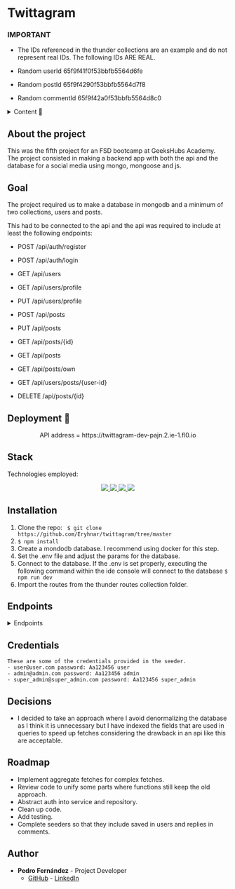 # Twittagram

### IMPORTANT

- The IDs referenced in the thunder collections are an example and do not represent real IDs. The following IDs ARE REAL.

- Random userId 65f9f41f0f53bbfb5564d6fe 
- Random postId 65f9f4290f53bbfb5564d7f8
- Random commentId 65f9f42a0f53bbfb5564d8c0

<details>
  <summary>Content 📝</summary>
  <ol>
    <li><a href="#about-the-project">About the project</a></li>
    <li><a href="#goal">Goal</a></li>
    <li><a href="#deployment-🚀">Deployment</a></li>
    <li><a href="#stack">Stack</a></li>
    <li><a href="#local-installation">Installation</a></li>
    <li><a href="#endpoints">Endpoints</a></li>
    <li><a href="#decisions">Decisions</a></li>
    <li><a href="#roadmap">Roadmap</a></li>
    <li><a href="#author">Authort</a></li>
  </ol>
</details>

## About the project
This was the fifth project for an FSD bootcamp at GeeksHubs Academy. The project consisted in making a backend app with both the api and the database for a social media using mongo, mongoose and js.    

## Goal
The project required us to make a database in mongodb and a minimum of two collections, users and posts. 

This had to be connected to the api and the api was required to include at least the following endpoints: 

- POST /api/auth/register 
- POST /api/auth/login

- GET /api/users
- GET /api/users/profile
- PUT /api/users/profile

- POST /api/posts
- PUT /api/posts
- GET /api/posts/{id}
- GET /api/posts
- GET /api/posts/own
- GET /api/users/posts/{user-id}
- DELETE /api/posts/{id}

## Deployment 🚀
<div align="center">
    API address = https://twittagram-dev-pajn.2.ie-1.fl0.io
</div>

## Stack
Technologies employed:
<div align="center">
<a href="https://www.mongodb.com/">
    <img src= "https://img.shields.io/badge/MongoDB-4EA94B?style=for-the-badge&logo=mongodb&logoColor=white"/>
</a>
<a href="https://www.expressjs.com/">
    <img src= "https://img.shields.io/badge/express.js-%23404d59.svg?style=for-the-badge&logo=express&logoColor=%2361DAFB"/>
</a>
<a href="https://nodejs.org/es/">
    <img src= "https://img.shields.io/badge/node.js-026E00?style=for-the-badge&logo=node.js&logoColor=white"/>
</a>
<a href="https://developer.mozilla.org/es/docs/Web/JavaScript">
    <img src= "https://img.shields.io/badge/JavaScript-F7DF1E?style=for-the-badge&logo=javascript&logoColor=black"/>
</a>
 </div>


## Installation
1. Clone the repo: ` $ git clone https://github.com/Eryhnar/twittagram/tree/master`
2. ` $ npm install `
3. Create a mondodb database. I recommend using docker for this step.
4. Set the .env file and adjust the params for the database.
5. Connect to the database. If the .env is set properly, executing the following command within the ide console will connect to the database ``` $ npm run dev ```
6. Import the routes from the thunder routes collection folder.

## Endpoints
<details>
<summary>Endpoints</summary>
    
    
### Register

**Endpoint:** `/api/auth/register`

**Method:** `POST`

**Description:** This endpoint allows a user to register.

**Headers:**

- none

**Request Body:**

- `userName`: Any combination of numbers and letters between 3-20 chars. Can include . _ - in any position past the first one. It will remove spaces and will turn to lowercase but accepts both in entry.
- `email`: something@something.domain
- `password`: minimum one capital letter, one lowercase and a number. Length 8-14. Accepts . - _

**Responses:**

- `201 OK`
- `400 Bad Request`
- `500 Internal Server Error`

**Example Request:**

```json
{
    "userName": "michael", 
    "email": "michael@michael.com", 
    "password": "princess"
}
```
**Example Response:** 
```json
{
    "success": true,
    "message": "User registered successfully"
}
```
### Log in

**Endpoint:** `/api/auth/login`

**Method:** `POST`

**Description:** This endpoint allows a user to log in.

**Headers:**

- none

**Request Body:**

- `email`: something@something.domain
- `password`: minimum one capital letter, one lowercase and a number. Length 8-14. Accepts . - _

**Responses:**

- `200 OK`
- `400 Bad Request`
- `404 Not Found`
- `500 Internal Server Error`

**Example Request:**

```json
{
    "email": "michael@michael.com", 
    "password": "princess"
}
```
**Example Response:** 
```json
{
    "success": true,
    "message": "User  successfully"
}
```
### Get Users

**Endpoint:** `/api/users/`

**Method:** `GET`

**Description:** This endpoint a super admin to recover all users.

**Headers:**

- token

**Request Body:**

- none

**Responses:**

- `200 OK`
- `400 Bad Request`
- `500 Internal Server Error`

**Optional Queries:**

- page
- userName
- userHandle
- email
- role
- isActive

**Example Response:** 
```json
{
    "success": true,
    "message": "Users retrieved successfully "
}
```

### Get User Profile

**Endpoint:** `/api/users/profile`

**Method:** `GET`

**Description:** This endpoint allows a user to retrieve their profile information.

**Headers:**

- `Authorization`: Bearer token for authenticating the user. This should be included in all requests to this endpoint.

**Example Headers:**

```json
{
    "Authorization": "Bearer your_token_here"
}
```

**Responses:**

- `200 OK: The profile information was successfully retrieved. Returns the user's profile data.`
- `401 Unauthorized: The user is not authenticated. Returns an error message.`
- `500 Internal Server Error: An error occurred on the server while trying to retrieve the profile information. Returns an error message.`

**Example Response:**
``` js
{
    "success": true,
    "message": "User profile retrieved successfully",
    "data": user
}
```

### Update User Profile

**Endpoint:** `/api/users/profile`

**Method:** `PUT`

**Description:** This endpoint allows users to update their profile information.

**Headers:**

- `Authorization`: Bearer token for user authentication. This token must be included in the headers of the request.

**Example Headers:**

```json
{
    "Authorization": "Bearer your_token_here"
}
```

**Request Body:**

- `userName` (string, optional): New username.
- `email` (string, optional): New email address.
- `bio` (string, optional): New biography.
- `profilePicture` (string, optional): URL of the new profile picture.

**Example Request Body:**
```json
{
    "userName": "new_username",
    "email": "new_email@example.com",
    "bio": "New biography",
    "profilePicture": "https://example.com/new_profile_picture.jpg"
}
```
**Responses:**

- `200 OK:` The profile was successfully updated. Returns the updated user profile data.
- `400 Bad Request:` The request body is invalid or missing required fields. Returns an error message detailing the issue.
- `401 Unauthorized:` The user is not authenticated. Returns an error message.
- `500 Internal Server Error:` An error occurred on the server while trying to update the profile. Returns an error message.

### Update User Password

**Endpoint:** `/api/users/profile/password`

**Method:** `PUT`

**Description:** This endpoint allows a user to update their password.

**Headers:**

- `Authorization`: Bearer token for authenticating the user. This should be included in all requests to this endpoint.

**Example Headers:**

```json
{
    "Authorization": "Bearer your_token_here"
}
```
**Request Body:**

- `oldPassword:` The user's current password.
- `newPassword:` The user's new password.
- `newPasswordRepeat:` Confirmation of the user's new password.

**Responses:**

- `200 OK:` The password was successfully updated. Returns a success message.
- `400 Bad Request:` The new passwords do not match, the old password is incorrect, or the password does not meet the required criteria. Returns an error message.
- `401 Unauthorized:` The user is not authenticated or the old password is incorrect. Returns an error message.
- `500 Internal Server Error:` An error occurred on the server while trying to update the password. Returns an error message.

**Example Request:**

```json
{
    "oldPassword": "oldPassword123",
    "newPassword": "newPassword123",
    "newPasswordRepeat": "newPassword123"
}
```
**Example Response:**
```json
{
    "success": true,
    "message": "User password updated successfully"
}
```

### Update User by ID

**Endpoint:** `/api/users/:id`

**Method:** `PUT`

**Description:** This endpoint allows an admin to update a user's information by their ID.

**Headers:**

- `Authorization`: Bearer token for authenticating the admin. This should be included in all requests to this endpoint.

**Example Headers:**

```json
{
    "Authorization": "Bearer your_token_here"
}
```

**URL Parameters:**

- `id:` The ID of the user to update.
**Request Body:**

- `userName:` The new username for the user (optional).
- `email:` The new email for the user (optional).
- `role:` The new role for the user (optional). Must be one of user, admin, or superadmin.
- `isActive:` The new active status for the user (optional). Must be a boolean.
- `bio:` The new bio for the user (optional).
- `profilePicture:` The new profile picture URL for the user (optional).
**Responses:**

- `200 OK:` The user was successfully updated. Returns the updated user data.
- `400 Bad Request:` The provided username, email, role, active status, bio, or profile picture URL is invalid, or the user ID is invalid. Returns an error message.
- `401 Unauthorized:` The admin is not authenticated. Returns an error message.
- `404 Not Found:` The user with the provided ID was not found. Returns an error message.
- `500 Internal Server Error:` An error occurred on the server while trying to update the user. Returns an error message.

**Example Request:**
all fields are optional for updates.
```json
{
    "userName": "new_username",
    "email": "new_email@example.com",
    "role": "user",
    "isActive": true,
    "bio": "This is my new bio",
    "profilePicture": "https://example.com/new_profile_picture.jpg"
}
```
***Example Response:**
```js
{
    "success": true,
    "message": "User updated successfully",
    "data": user
    
}
```

### Delete User by ID

**Endpoint:** `/api/users/:id`

**Method:** `DELETE`

**Description:** This endpoint allows an admin to delete a user by their ID.

**Headers:**

- `Authorization`: Bearer token for authenticating the admin. This should be included in all requests to this endpoint.

**Example Headers:**

```json
{
    "Authorization": "Bearer your_token_here"
}
```

**URL Parameters:**

- `id:` The ID of the user to delete.
**Responses:**

- `200 OK:` The user was successfully deleted. Returns a success message.
- `400 Bad Request:` The user ID is invalid. Returns an error message.
- `401 Unauthorized:` The admin is not authenticated. Returns an error message.
- `404 Not Found:` The user with the provided ID was not found. Returns an error message.
- `500 Internal Server Error:` An error occurred on the server while trying to delete the user. Returns an error message.
**Example Response:**
```json
{
    "success": true,
    "message": "User deleted successfully"
}
```

### Deactivate User Profile

**Endpoint:** `/api/users/profile/deactivate`

**Method:** `PUT`

**Description:** This endpoint allows a user to deactivate their profile.

**Headers:**

- `Authorization`: Bearer token for authenticating the user. This should be included in all requests to this endpoint.

**Example Headers:**

```json
{
    "Authorization": "Bearer your_token_here"
}
```

**Request Body:**

- `password:` The user's current password. This is required to confirm the deactivation.
**Responses:**

- `200 OK:` The profile was successfully deactivated. Returns a success message.
- `400 Bad Request:` The provided password is incorrect. Returns an error message.
- `401 Unauthorized:` The user is not authenticated. Returns an error message.
- `404 Not Found:` The user was not found. Returns an error message.
- `500 Internal Server Error:` An error occurred on the server while trying to deactivate the profile. Returns an error message.
**Example Request:**
```json
{
    "password": "currentPassword123"
}
```

### Get Posts by User ID

**Endpoint:** `/api/users/posts/:id`

**Method:** `GET`

**Description:** This endpoint allows a user to retrieve all posts made by a specific user, identified by their ID.

**Headers:**

- `Authorization`: Bearer token for authenticating the user. This should be included in all requests to this endpoint.

**Example Headers:**

```json
{
    "Authorization": "Bearer your_token_here"
}
```

**URL Parameters:**

- `id:` The ID of the user whose posts are to be retrieved.
**Query Parameters:**

- `page:` The page number to return (optional).

**Responses:**

- `200 OK:` The posts were successfully retrieved. Returns the posts data.
- `400 Bad Request:` The provided user ID, limit, skip, or page number is invalid. Returns an error message.
- `401 Unauthorized:` The user is not authenticated. Returns an error message.
- `500 Internal Server Error:` An error occurred on the server while trying to retrieve the posts. Returns an error message.

### Get Saved Posts by User

**Endpoint:** `/api/users/saved`

**Method:** `GET`

**Description:** This endpoint allows a user to retrieve all posts they have saved.

**Headers:**

- `Authorization`: Bearer token for authenticating the user. This should be included in all requests to this endpoint.

**Example Headers:**

```json
{
    "Authorization": "Bearer your_token_here"
}
```

**Query Parameters:**

- `page:` The page number to return (optional).

**Responses:**

- `200 OK:` The posts were successfully retrieved. Returns the posts data.
- `400 Bad Request:` The provided limit, skip, or page number is invalid. Returns an error message.
- `401 Unauthorized:` The user is not authenticated. Returns an error message.
- `500 Internal Server Error:` An error occurred on the server while trying to retrieve the posts. Returns an error message.

### Toggle Follow User

**Endpoint:** `/api/users/follow`

**Method:** `PUT`

**Description:** This endpoint allows a user to follow or unfollow another user.

**Headers:**

- `Authorization`: Bearer token for authenticating the user. This should be included in all requests to this endpoint.

**Example Headers:**

```json
{
    "Authorization": "Bearer your_token_here"
}
```

**Request Body:**

- `targetUserId:` The ID of the user to follow or unfollow.
**Responses:**

- `200 OK:` The follow/unfollow operation was successful. Returns the updated user data.
- `400 Bad Request:` The provided targetUserId is invalid. Returns an error message.
- `401 Unauthorized:` The user is not authenticated. Returns an error message.
- `404 Not Found:` The user with the provided targetUserId was not found. Returns an error message.
- `500 Internal Server Error:` An error occurred on the server while trying to follow/unfollow the user. Returns an error message.
**Example Request:**
```json
{
    "targetUserId": "123"
}
```

### Get Timeline Posts

**Endpoint:** `/api/posts/timeline`

**Method:** `GET`

**Description:** This endpoint allows a user to retrieve posts from users they are following, sorted by creation date in descending order.

**Headers:**

- `Authorization`: Bearer token for authenticating the user. This should be included in all requests to this endpoint.

**Example Headers:**

```json
{
    "Authorization": "Bearer your_token_here"
}
```

**Query Parameters:**

- `page:` The page number to return (optional).
**Responses:**

- `200 OK:` The posts were successfully retrieved. Returns the posts data.
- `400 Bad Request:` The provided limit, skip, or page number is invalid. Returns an error message.
- `401 Unauthorized:` The user is not authenticated. Returns an error message.
- `500 Internal Server Error:` An error occurred on the server while trying to retrieve the posts. Returns an error message.

### Get All Posts

**Endpoint:** `/api/posts/`

**Method:** `GET`

**Description:** This endpoint allows a user to retrieve all posts, sorted by creation date in descending order.

**Headers:**

- `Authorization`: Bearer token for authenticating the user. This should be included in all requests to this endpoint.

**Example Headers:**

```json
{
    "Authorization": "Bearer your_token_here"
}
```

**Query Parameters:**

- `page:` The page number to return (optional).
**Responses:**

- `200 OK:` The posts were successfully retrieved. Returns the posts data.
- `400 Bad Request:` The provided limit, skip, or page number is invalid. Returns an error message.
- `401 Unauthorized:` The user is not authenticated. Returns an error message.
- `500 Internal Server Error:` An error occurred on the server while trying to retrieve the posts. Returns an error message.

### Create a New Post

**Endpoint:** `/api/posts/`

**Method:** `POST`

**Description:** This endpoint allows a user to create a new post.

**Headers:**

- `Authorization`: Bearer token for authenticating the user. This should be included in all requests to this endpoint.

**Example Headers:**

```json
{
    "Authorization": "Bearer your_token_here"
}
```

**Request Body:**

- `image:` The URL of the image for the post. This is required.
- `caption:` The caption of the post (optional).
- `visibility:` The visibility of the post (optional).
- `tags:` An array of tags for the post (optional).
**Responses:**

- `201 Created:` The post was successfully created. Returns the created post data.
- `400 Bad Request:` The provided image URL, caption, visibility, or tags are invalid. Returns an error message.
- `401 Unauthorized:` The user is not authenticated. Returns an error message.
- `500 Internal Server Error:` An error occurred on the server while trying to create the post. Returns an error message.
**Example Request:**
```json
{
    "image": "https://example.com/image.jpg",
    "caption": "This is a caption",
    "visibility": "public",
    "tags": ["tag1", "tag2"]
}
```

### Update a Post

**Endpoint:** `/api/posts/`

**Method:** `PUT`

**Description:** This endpoint allows a user to update an existing post.

**Headers:**

- `Authorization`: Bearer token for authenticating the user. This should be included in all requests to this endpoint.

**Example Headers:**

```json
{
    "Authorization": "Bearer your_token_here"
}
```

**Request Body:**

- `postId:` The ID of the post to update. This is required.
- `caption:` The new caption of the post (optional).
- `visibility:` The new visibility of the post (optional).
- `tags:` An array of new tags for the post (optional).
**Responses:**

- `200 OK:` The post was successfully updated. Returns the updated post data.
- `400 Bad Request:` The provided postId, caption, visibility, or tags are invalid, or the post was not found. Returns an error message.
- `401 Unauthorized:` The user is not authenticated, or the user is not the author of the post. Returns an error message.
- `500 Internal Server Error:` An error occurred on the server while trying to update the post. Returns an error message.
**Example Request:**
```json
{
    "postId": "123",
    "caption": "This is a new caption",
    "visibility": "private",
    "tags": ["newTag1", "newTag2"]
}
```

### Get Own Posts

**Endpoint:** `/api/posts/own`

**Method:** `GET`

**Description:** This endpoint allows a user to retrieve their own posts, sorted by creation date in descending order.

**Headers:**

- `Authorization`: Bearer token for authenticating the user. This should be included in all requests to this endpoint.

**Example Headers:**

```json
{
    "Authorization": "Bearer your_token_here"
}
```

**Query Parameters:**

- `page:` The page number to return (optional).
**Responses:**

- `200 OK:` The posts were successfully retrieved. Returns the posts data.
- `400 Bad Request:` The provided limit, skip, or page number is invalid. Returns an error message.
- `401 Unauthorized:` The user is not authenticated. Returns an error message.
- `500 Internal Server Error:` An error occurred on the server while trying to retrieve the posts. Returns an error message.

### Get a Post by ID

**Endpoint:** `/api/posts/:id`

**Method:** `GET`

**Description:** This endpoint allows a user to retrieve a specific post by its ID, provided the post's visibility is set to "public".

**Headers:**

- `Authorization`: Bearer token for authenticating the user. This should be included in all requests to this endpoint.

**Example Headers:**

```json
{
    "Authorization": "Bearer your_token_here"
}
```

**Path Parameters:**

- `id:` The ID of the post to retrieve.
**Responses:**

- `200 OK:` The post was successfully retrieved. Returns the post data.
- `400 Bad Request:` The provided ID is invalid. Returns an error message.
- `401 Unauthorized:` The user is not authenticated. Returns an error message.
- `404 Not Found:` The post with the provided ID was not found, or the post's visibility is not set to "public". Returns an error message.
- `500 Internal Server Error:` An error occurred on the server while trying to retrieve the post. Returns an error message.

### Delete a Post by ID

**Endpoint:** `/api/posts/:id`

**Method:** `DELETE`

**Description:** This endpoint allows a user to delete a specific post by its ID, provided they are the author of the post.

**Headers:**

- `Authorization`: Bearer token for authenticating the user. This should be included in all requests to this endpoint.

**Example Headers:**

```json
{
    "Authorization": "Bearer your_token_here"
}
```

**Path Parameters:**

- `id:` The ID of the post to delete.
**Responses:**

- `200 OK:` The post was successfully deleted. Returns a success message.
- `400 Bad Request:` The provided ID is invalid. Returns an error message.
- `401 Unauthorized:` The user is not authenticated, or the user is not the author of the post. Returns an error message.
- `404 Not Found:` The post with the provided ID was not found. Returns an error message.
- `500 Internal Server Error:` An error occurred on the server while trying to delete the post. Returns an error message.

### Like or Unlike a Post

**Endpoint:** `/api/posts/like`

**Method:** `PUT`

**Description:** This endpoint allows a user to like or unlike a specific post.

**Headers:**

- `Authorization`: Bearer token for authenticating the user. This should be included in all requests to this endpoint.

**Example Headers:**

```json
{
    "Authorization": "Bearer your_token_here"
}
```

**Request Body:**

- `postId:` The ID of the post to like or unlike. This is required.
**Responses:**

- `200 OK:` The post was successfully liked or unliked. Returns the updated post data.
- `400 Bad Request:` The provided postId is invalid, or the post was not found. Returns an error message.
- `401 Unauthorized:` The user is not authenticated. Returns an error message.
- `500 Internal Server Error:` An error occurred on the server while trying to like or unlike the post. Returns an error message.
**Example Request:**
```json
{
    "postId": "123"
}
```

### Save or Unsave a Post

**Endpoint:** `/api/posts/save`

**Method:** `PUT`

**Description:** This endpoint allows a user to save or unsave a post.

**Headers:**

- `Authorization`: Bearer token for authenticating the user. This should be included in all requests to this endpoint.

**Example Headers:**

```json
{
    "Authorization": "Bearer your_token_here"
}
```

**Request Body:**

- `postId:` The ID of the post to save or unsave. This is required.
**Responses:**

- `200 OK:` The post was successfully saved or unsaved. Returns the updated user profile data.
- `400 Bad Request:` The provided postId is invalid, or the post was not found. Returns an error message.
- `401 Unauthorized:` The user is not authenticated. Returns an error message.
- `500 Internal Server Error:` An error occurred on the server while trying to save or unsave the post. Returns an error message.
**Example Request:**
```json
{
    "postId": "123"
}
```

### Post a Comment

**Endpoint:** `/api/comments/`

**Method:** `POST`

**Description:** This endpoint allows a user to post a comment on a specific post.

**Headers:**

- `Authorization`: Bearer token for authenticating the user. This should be included in all requests to this endpoint.

**Example Headers:**

```json
{
    "Authorization": "Bearer your_token_here"
}
```

**Request Body:**

- `postId:` The ID of the post to comment on. This is required.
- `content:` The content of the comment. This is required.
**Responses:**

- `200 OK:` The comment was successfully posted. Returns the comment data.
- `400 Bad Request:` The provided postId or content is invalid, or the post was not found. Returns an error message.
- `401 Unauthorized:` The user is not authenticated. Returns an error message.
- `500 Internal Server Error:` An error occurred on the server while trying to post the comment. Returns an error message.
**Example Request:**
```json
{
    "postId": "123", //this must be a mongoose id object, not like this
    "content": "This is a comment"
}
```

### Post a Reply to a Comment

**Endpoint:** `/api/comments/reply`

**Method:** `POST`

**Description:** This endpoint allows a user to post a reply to a comment on a post.

**Headers:**

- `Authorization`: Bearer token for authenticating the user. This should be included in all requests to this endpoint.

**Example Headers:**

```json
{
    "Authorization": "Bearer your_token_here"
}
```

**Request Body:**

- `postId:` The ID of the post the comment belongs to. This is required.
- `commentId:` The ID of the comment to reply to. This is required.
- `content:` The content of the reply. This is required.
**Responses:**

- `200 OK:` The reply was successfully posted. Returns the updated comment data.
- `400 Bad Request:` The provided postId, commentId, or content is invalid, or the post or comment was not found. Returns an error message.
- `401 Unauthorized:` The user is not authenticated. Returns an error message.
- `404 Not Found:` Comment was not found. 
- `500 Internal Server Error:` An error occurred on the server while trying to post the reply. Returns an error message.
**Example Request:**
```json
{
    "postId": "123",
    "commentId": "456",
    "content": "This is a reply"
}
```

### Delete a Comment

**Endpoint:** `/api/comment/delete`

**Method:** `PUT`

**Description:** This endpoint allows a user to delete a comment on a post. Instead of completely removing the comment, it updates the content to "This comment has been deleted".

**Headers:**

- `Authorization`: Bearer token for authenticating the user. This should be included in all requests to this endpoint.

**Example Headers:**

```json
{
    "Authorization": "Bearer your_token_here"
}
```

**Request Body:**

postId: The ID of the post the comment belongs to. This is required.
commentId: The ID of the comment to delete. This is required.
**Responses:**

- `200 OK:` The comment was successfully deleted. Returns the updated comment data.
- `400 Bad Request:` The provided postId or commentId is invalid, or the post or comment was not found. Returns an error message.
- `401 Unauthorized:` The user is not authenticated, or the user is not the author of the comment. Returns an error message.
- `404 Not Found:` Comment was not found.
- `500 Internal Server Error:` An error occurred on the server while trying to delete the comment. Returns an error message.
**Example Request:**
```json
{
    "postId": "123", // This must be a mongoose object id
    "commentId": "456" // This must be a mongoose object id
}
```

### Like or Unlike a Comment

**Endpoint:** `/api/comments/like`

**Method:** `PUT`

**Description:** This endpoint allows a user to like or unlike a comment.

**Headers:**

- `Authorization`: Bearer token for authenticating the user. This should be included in all requests to this endpoint.

**Example Headers:**

```json
{
    "Authorization": "Bearer your_token_here"
}
```

**Request Body:**

- `commentId:` The ID of the comment to like or unlike. This is required.
- `postId:` The ID of the post the comment belongs to. This is required.
**Responses:**

- `200 OK:` The comment was successfully liked or unliked. Returns the updated comment data.
- `400 Bad Request:` The provided commentId or postId is invalid, or the comment was not found. Returns an error message.
- `401 Unauthorized:` The user is not authenticated. Returns an error message.
- `404 Not Found:` The comment with the provided commentId was not found. Returns an error message.
- `500 Internal Server Error:` An error occurred on the server while trying to like or unlike the comment. Returns an error message.
**Example Request:**
```json
{
    "postId": "123", // This must be a mongoose object id
    "commentId": "456" // This must be a mongoose object id
}
```

### Update a Comment

**Endpoint:** `/api/comments`

**Method:** `PUT`

**Description:** This endpoint allows a user to update the content of a comment they authored.

**Headers:**

- `Authorization`: Bearer token for authenticating the user. This should be included in all requests to this endpoint.

**Example Headers:**

```json
{
    "Authorization": "Bearer your_token_here"
}
```

**Request Body:**

- `commentId:` The ID of the comment to update. This is required.
- `postId:` The ID of the post the comment belongs to. This is required.
- `content:` The new content of the comment. This is required.
**Responses:**

- `200 OK:` The comment was successfully updated. Returns the updated comment data.
- `400 Bad Request:` The provided commentId, postId, or content is invalid, or the comment was not found. Returns an error message.
- `401 Unauthorized:` The user is not authenticated, or the user is not the author of the comment. Returns an error message.
- `404 Not Found:` The comment with the provided commentId was not found. Returns an error message.
- `500 Internal Server Error:` An error occurred on the server while trying to update the comment. Returns an error message.
**Example Request:**
```json
{
    "postId": "123", // This must be a mongoose object id
    "commentId": "456", // This must be a mongoose object id
    "content": "This is the updated content"
}
```

</details>

## Credentials
    These are some of the credentials provided in the seeder.
    - user@user.com password: Aa123456 user
    - admin@admin.com password: Aa123456 admin
    - super_admin@super_admin.com password: Aa123456 super_admin

## Decisions

- I decided to take an approach where I avoid denormalizing the database as I think it is unnecessary but I have indexed the fields that are used in queries to speed up fetches considering the drawback in an api like this are acceptable.

## Roadmap
- Implement aggregate fetches for complex fetches.
- Review code to unify some parts where functions still keep the old approach.
- Abstract auth into service and repository.
- Clean up code.
- Add testing.
- Complete seeders so that they include saved in users and replies in comments.

## Author 

- **Pedro Fernández** - Project Developer
  - [GitHub](https://github.com/Eryhnar) - [LinkedIn](https://www.linkedin.com/in/pedro-fernandez-bel-68a2b9155/)